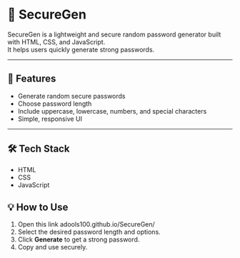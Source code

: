 # 🔐 SecureGen

SecureGen is a lightweight and secure random password generator built with HTML, CSS, and JavaScript.  
It helps users quickly generate strong passwords.  

---

## 🚀 Features
- Generate random secure passwords
- Choose password length
- Include uppercase, lowercase, numbers, and special characters
- Simple, responsive UI

---

## 🛠️ Tech Stack
- HTML
- CSS
- JavaScript


## 💡 How to Use
1. Open this link adools100.github.io/SecureGen/
2. Select the desired password length and options.
3. Click **Generate** to get a strong password.
4. Copy and use securely.
